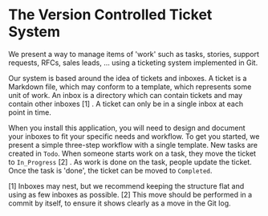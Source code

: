 # The Version Controlled Ticket System

We present a way to manage items of 'work' such as tasks, stories, support requests, RFCs, sales leads, ... using a ticketing system implemented in Git.

Our system is based around the idea of tickets and inboxes. A ticket is a Markdown file, which may conform to a template, which represents some unit of work. An inbox is a directory which can contain tickets and may contain other inboxes [1] . A ticket can only be in a single inbox at each point in time.

When you install this application, you will need to design and document your inboxes to fit your specific needs and workflow. To get you started, we present a simple three-step workflow with a single template. New tasks are created in `Todo`. When someone starts work on a task, they move the ticket to `In_Progress` [2] . As work is done on the task, people update the ticket. Once the task is 'done', the ticket can be moved to `Completed`.

[1] Inboxes may nest, but we recommend keeping the structure flat and using as few inboxes as possible.
[2] This move should be performed in a commit by itself, to ensure it shows clearly as a move in the Git log.